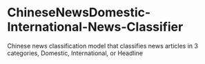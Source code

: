# ChineseNewsDomestic-International-News-Classifier
Chinese news classification model that classifies news articles in 3 categories, Domestic, International, or Headline
